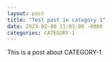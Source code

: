 ```yaml
---
layout: post
title: "Test post in category 1"
date: 2023-02-08 11:03:00 -0000
categories: CATEGORY-1
---
```


This is a post about CATEGORY-1
